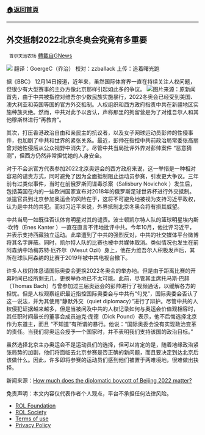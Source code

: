 ###  [:house:返回首頁](https://github.com/ourhimalayas/txt)
---


## 外交抵制2022北京冬奥会究竟有多重要
` 首尔天池农场` [轉載自GNews](https://gnews.org/zh-hans/1757706/)

![](https://assets.gnews.org/wp-content/uploads/2021/12/image-639.png)
翻译：GoergeC（乔治）
校对：zzballack
上传：追着曙光跑

据《BBC》 12月14日报道，近年来，虽然国际体育界一直在持续关注人权问题，但很少有大型赛事的主办方像北京那样引起如此多的争议。
![](https://assets.gnews.org/wp-content/uploads/2021/12/WhatsApp-Image-2021-12-16-at-00.13.20.jpeg)图片来源：原新闻
首先，由于中共被指控对维吾尔少数民族实施暴行，2022冬奥会已经受到美国、澳大利亚和英国等国的官方外交抵制。人权组织和西方政府指责中共在新疆地区实施种族灭绝。然而，中共对此予以否认，声称那里的拘留营是为了对维吾尔人和其他穆斯林进行“再教育”。

其次，打压香港政治自由和亲民主的抗议者，以及女子网球运动员彭帅的性侵事件，也加剧了中共和世界的紧张关系。最近，彭帅在指控中共前政治局常委张高丽曾对她性侵后从公众视野中消失了。尽管中共当局批评外界对彭帅案件 “恶意猜测”，但西方仍然非常担忧她的人身安全。

对于不会派官方代表参加2022北京奥运会的西方政府来说，这一举措是一种相对容易的谴责方式，同时避免了因为全面抵制阻止运动员参赛，引发更大争议。三年前有过类似事件，当时在前俄罗斯间谍毒杀案（Salisbury Novichok ）发生后，包括英国在内的一些欧洲国家宣布对2018年的俄罗斯足球世界杯进行外交抵制。派遣官员到北京参加奥运会的风险在于，这将不可避免地被视为支持习近平政权，认为是中共的共犯。而对习近平来说，外界抵制北京冬奥会将有损其威望。

中共当局一如既往否认体育明星对其的谴责。波士顿凯尔特人队的篮球明星埃内斯·坎特（Enes Kanter ）一直在直言不讳地批评中共。今年10月，他批评习近平，并表示支持西藏独立运动。此举遭到了中共的强烈反对，中共的社交媒体平台微博将其名字屏蔽。同时，凯尔特人队的比赛也被中共媒体取消。类似情况也发生在前阿森纳中场梅苏特·厄齐尔（Mesut Ozil）身上，他在为维吾尔人积极发声后，其所在球队阿森纳的比赛于2019年被中共电视台撤下。

许多人权团体恳请国际奥委会更换2022冬奥会的举办地。但是由于距离比赛的开幕时间已经所剩无几，更换举办地已不太可能。此前，尽管其主席托马斯·巴赫（Thomas Bach）与曾参加过三届奥运会的彭帅进行了视频通话，以缓解各方的担忧。但是人权观察组织最近指控国际奥委会与中共有“勾兑”，国际奥委会否认了这一说法，并为其使用“静默外交（quiet diplomacy）”进行了辩护。尽管中共的人权侵犯证据越来越多，但是当被问及中共的人权记录如何与奥运会价值观相容时，其任职时间最长的董事会成员迪克·庞德（Dick Pound）表示，他不后悔选择北京作为东道主，而且 “不知道”有所谓的暴行。他说：“国际奥委会没有实现政治变革的责任。当我们将奥运会授予一个国家时，并不表明我们支持该国的政治目标。”

虽然选择北京主办奥运会不是运动员们的选择，但可以肯定的是，随着地缘政治紧张局势的加剧，他们将面临去北京参赛是否正确的新问题，而且要决定到达北京后该做什么。因此，许多即将参赛的运动员们感到他们被置于两难境地，很难做出抉择。

新闻来源：[How much does the diplomatic boycott of Beijing 2022 matter?](https://www.bbc.com/news/world-59646231)

 

免责声明：本文内容仅代表作者个人观点，平台不承担任何法律风险。

- [ROL Foundation](https://rolfoundation.org/)
- [ROL Society](https://rolsociety.org/)
- [Terms of use](https://gnews.org/terms-of-use-3/)
- [Privacy Policy](https://gnews.org/privacy-policy/)
